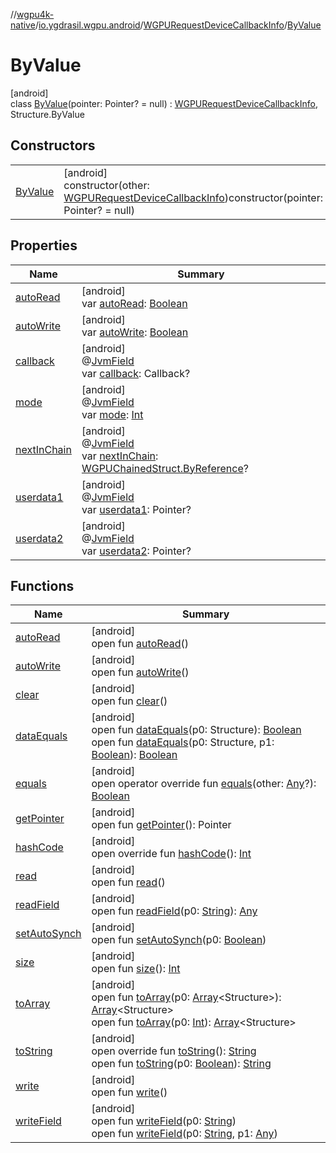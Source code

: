 //[wgpu4k-native](../../../../index.md)/[io.ygdrasil.wgpu.android](../../index.md)/[WGPURequestDeviceCallbackInfo](../index.md)/[ByValue](index.md)

# ByValue

[android]\
class [ByValue](index.md)(pointer: Pointer? = null) : [WGPURequestDeviceCallbackInfo](../index.md), Structure.ByValue

## Constructors

| | |
|---|---|
| [ByValue](-by-value.md) | [android]<br>constructor(other: [WGPURequestDeviceCallbackInfo](../index.md))constructor(pointer: Pointer? = null) |

## Properties

| Name | Summary |
|---|---|
| [autoRead](index.md#-1660627269%2FFunctions%2F-895170507) | [android]<br>var [autoRead](index.md#-1660627269%2FFunctions%2F-895170507): [Boolean](https://kotlinlang.org/api/core/kotlin-stdlib/kotlin/-boolean/index.html) |
| [autoWrite](index.md#2132137834%2FFunctions%2F-895170507) | [android]<br>var [autoWrite](index.md#2132137834%2FFunctions%2F-895170507): [Boolean](https://kotlinlang.org/api/core/kotlin-stdlib/kotlin/-boolean/index.html) |
| [callback](../callback.md) | [android]<br>@[JvmField](https://kotlinlang.org/api/core/kotlin-stdlib/kotlin.jvm/-jvm-field/index.html)<br>var [callback](../callback.md): Callback? |
| [mode](../mode.md) | [android]<br>@[JvmField](https://kotlinlang.org/api/core/kotlin-stdlib/kotlin.jvm/-jvm-field/index.html)<br>var [mode](../mode.md): [Int](https://kotlinlang.org/api/core/kotlin-stdlib/kotlin/-int/index.html) |
| [nextInChain](../next-in-chain.md) | [android]<br>@[JvmField](https://kotlinlang.org/api/core/kotlin-stdlib/kotlin.jvm/-jvm-field/index.html)<br>var [nextInChain](../next-in-chain.md): [WGPUChainedStruct.ByReference](../../-w-g-p-u-chained-struct/-by-reference/index.md)? |
| [userdata1](../userdata1.md) | [android]<br>@[JvmField](https://kotlinlang.org/api/core/kotlin-stdlib/kotlin.jvm/-jvm-field/index.html)<br>var [userdata1](../userdata1.md): Pointer? |
| [userdata2](../userdata2.md) | [android]<br>@[JvmField](https://kotlinlang.org/api/core/kotlin-stdlib/kotlin.jvm/-jvm-field/index.html)<br>var [userdata2](../userdata2.md): Pointer? |

## Functions

| Name | Summary |
|---|---|
| [autoRead](index.md#-1660627269%2FFunctions%2F-895170507) | [android]<br>open fun [autoRead](index.md#-1660627269%2FFunctions%2F-895170507)() |
| [autoWrite](index.md#2132137834%2FFunctions%2F-895170507) | [android]<br>open fun [autoWrite](index.md#2132137834%2FFunctions%2F-895170507)() |
| [clear](index.md#718961069%2FFunctions%2F-895170507) | [android]<br>open fun [clear](index.md#718961069%2FFunctions%2F-895170507)() |
| [dataEquals](index.md#1435600696%2FFunctions%2F-895170507) | [android]<br>open fun [dataEquals](index.md#1435600696%2FFunctions%2F-895170507)(p0: Structure): [Boolean](https://kotlinlang.org/api/core/kotlin-stdlib/kotlin/-boolean/index.html)<br>open fun [dataEquals](index.md#-611011252%2FFunctions%2F-895170507)(p0: Structure, p1: [Boolean](https://kotlinlang.org/api/core/kotlin-stdlib/kotlin/-boolean/index.html)): [Boolean](https://kotlinlang.org/api/core/kotlin-stdlib/kotlin/-boolean/index.html) |
| [equals](index.md#-1689848703%2FFunctions%2F-895170507) | [android]<br>open operator override fun [equals](index.md#-1689848703%2FFunctions%2F-895170507)(other: [Any](https://kotlinlang.org/api/core/kotlin-stdlib/kotlin/-any/index.html)?): [Boolean](https://kotlinlang.org/api/core/kotlin-stdlib/kotlin/-boolean/index.html) |
| [getPointer](index.md#-1766351335%2FFunctions%2F-895170507) | [android]<br>open fun [getPointer](index.md#-1766351335%2FFunctions%2F-895170507)(): Pointer |
| [hashCode](index.md#-87232699%2FFunctions%2F-895170507) | [android]<br>open override fun [hashCode](index.md#-87232699%2FFunctions%2F-895170507)(): [Int](https://kotlinlang.org/api/core/kotlin-stdlib/kotlin/-int/index.html) |
| [read](index.md#-605623382%2FFunctions%2F-895170507) | [android]<br>open fun [read](index.md#-605623382%2FFunctions%2F-895170507)() |
| [readField](index.md#-142250898%2FFunctions%2F-895170507) | [android]<br>open fun [readField](index.md#-142250898%2FFunctions%2F-895170507)(p0: [String](https://kotlinlang.org/api/core/kotlin-stdlib/kotlin/-string/index.html)): [Any](https://kotlinlang.org/api/core/kotlin-stdlib/kotlin/-any/index.html) |
| [setAutoSynch](index.md#-1873879351%2FFunctions%2F-895170507) | [android]<br>open fun [setAutoSynch](index.md#-1873879351%2FFunctions%2F-895170507)(p0: [Boolean](https://kotlinlang.org/api/core/kotlin-stdlib/kotlin/-boolean/index.html)) |
| [size](index.md#1665065887%2FFunctions%2F-895170507) | [android]<br>open fun [size](index.md#1665065887%2FFunctions%2F-895170507)(): [Int](https://kotlinlang.org/api/core/kotlin-stdlib/kotlin/-int/index.html) |
| [toArray](index.md#2132340621%2FFunctions%2F-895170507) | [android]<br>open fun [toArray](index.md#2132340621%2FFunctions%2F-895170507)(p0: [Array](https://kotlinlang.org/api/core/kotlin-stdlib/kotlin/-array/index.html)&lt;Structure&gt;): [Array](https://kotlinlang.org/api/core/kotlin-stdlib/kotlin/-array/index.html)&lt;Structure&gt;<br>open fun [toArray](index.md#554934234%2FFunctions%2F-895170507)(p0: [Int](https://kotlinlang.org/api/core/kotlin-stdlib/kotlin/-int/index.html)): [Array](https://kotlinlang.org/api/core/kotlin-stdlib/kotlin/-array/index.html)&lt;Structure&gt; |
| [toString](index.md#-265398764%2FFunctions%2F-895170507) | [android]<br>open override fun [toString](index.md#-265398764%2FFunctions%2F-895170507)(): [String](https://kotlinlang.org/api/core/kotlin-stdlib/kotlin/-string/index.html)<br>open fun [toString](index.md#1718618713%2FFunctions%2F-895170507)(p0: [Boolean](https://kotlinlang.org/api/core/kotlin-stdlib/kotlin/-boolean/index.html)): [String](https://kotlinlang.org/api/core/kotlin-stdlib/kotlin/-string/index.html) |
| [write](index.md#477519963%2FFunctions%2F-895170507) | [android]<br>open fun [write](index.md#477519963%2FFunctions%2F-895170507)() |
| [writeField](index.md#963475167%2FFunctions%2F-895170507) | [android]<br>open fun [writeField](index.md#963475167%2FFunctions%2F-895170507)(p0: [String](https://kotlinlang.org/api/core/kotlin-stdlib/kotlin/-string/index.html))<br>open fun [writeField](index.md#1741006465%2FFunctions%2F-895170507)(p0: [String](https://kotlinlang.org/api/core/kotlin-stdlib/kotlin/-string/index.html), p1: [Any](https://kotlinlang.org/api/core/kotlin-stdlib/kotlin/-any/index.html)) |